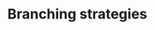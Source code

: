 # Branching strategies 

<!-- - feature/feature-name
- bug-fix/bug-fix-name
- bug-fix/ticket-id-short-description
- hot-fix/issue-name -->
